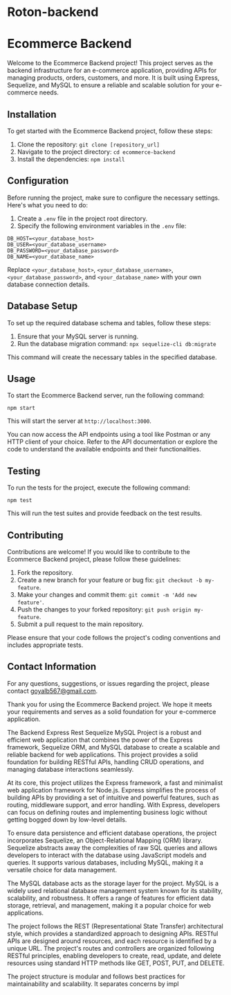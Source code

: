 # Roton-backend

# Ecommerce Backend

Welcome to the Ecommerce Backend project! This project serves as the backend infrastructure for an e-commerce application, providing APIs for managing products, orders, customers, and more. It is built using Express, Sequelize, and MySQL to ensure a reliable and scalable solution for your e-commerce needs.

## Installation

To get started with the Ecommerce Backend project, follow these steps:

1. Clone the repository: `git clone [repository_url]`
2. Navigate to the project directory: `cd ecommerce-backend`
3. Install the dependencies: `npm install`

## Configuration

Before running the project, make sure to configure the necessary settings. Here's what you need to do:

1. Create a `.env` file in the project root directory.
2. Specify the following environment variables in the `.env` file:

```
DB_HOST=<your_database_host>
DB_USER=<your_database_username>
DB_PASSWORD=<your_database_password>
DB_NAME=<your_database_name>
```

Replace `<your_database_host>`, `<your_database_username>`, `<your_database_password>`, and `<your_database_name>` with your own database connection details.

## Database Setup

To set up the required database schema and tables, follow these steps:

1. Ensure that your MySQL server is running.
2. Run the database migration command: `npx sequelize-cli db:migrate`

This command will create the necessary tables in the specified database.

## Usage

To start the Ecommerce Backend server, run the following command:

```
npm start
```

This will start the server at `http://localhost:3000`.

You can now access the API endpoints using a tool like Postman or any HTTP client of your choice. Refer to the API documentation or explore the code to understand the available endpoints and their functionalities.

## Testing

To run the tests for the project, execute the following command:

```
npm test
```

This will run the test suites and provide feedback on the test results.

## Contributing

Contributions are welcome! If you would like to contribute to the Ecommerce Backend project, please follow these guidelines:

1. Fork the repository.
2. Create a new branch for your feature or bug fix: `git checkout -b my-feature`.
3. Make your changes and commit them: `git commit -m 'Add new feature'`.
4. Push the changes to your forked repository: `git push origin my-feature`.
5. Submit a pull request to the main repository.

Please ensure that your code follows the project's coding conventions and includes appropriate tests.

## Contact Information

For any questions, suggestions, or issues regarding the project, please contact [goyalb567@gmail.com](mailto:email@example.com).

Thank you for using the Ecommerce Backend project. We hope it meets your requirements and serves as a solid foundation for your e-commerce application.

The Backend Express Rest Sequelize MySQL Project is a robust and efficient web application that combines the power of the Express framework, Sequelize ORM, and MySQL database to create a scalable and reliable backend for web applications. This project provides a solid foundation for building RESTful APIs, handling CRUD operations, and managing database interactions seamlessly.

At its core, this project utilizes the Express framework, a fast and minimalist web application framework for Node.js. Express simplifies the process of building APIs by providing a set of intuitive and powerful features, such as routing, middleware support, and error handling. With Express, developers can focus on defining routes and implementing business logic without getting bogged down by low-level details.

To ensure data persistence and efficient database operations, the project incorporates Sequelize, an Object-Relational Mapping (ORM) library. Sequelize abstracts away the complexities of raw SQL queries and allows developers to interact with the database using JavaScript models and queries. It supports various databases, including MySQL, making it a versatile choice for data management.

The MySQL database acts as the storage layer for the project. MySQL is a widely used relational database management system known for its stability, scalability, and robustness. It offers a range of features for efficient data storage, retrieval, and management, making it a popular choice for web applications.

The project follows the REST (Representational State Transfer) architectural style, which provides a standardized approach to designing APIs. RESTful APIs are designed around resources, and each resource is identified by a unique URL. The project's routes and controllers are organized following RESTful principles, enabling developers to create, read, update, and delete resources using standard HTTP methods like GET, POST, PUT, and DELETE.

The project structure is modular and follows best practices for maintainability and scalability. It separates concerns by impl
